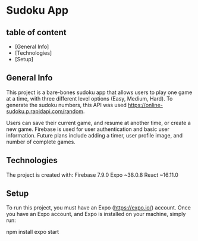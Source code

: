 # Sudoku App

## table of content
* [General Info]
* [Technologies]
* [Setup]

## General Info
This project is a bare-bones sudoku app that allows users to play one game at a time, with three different level options (Easy, Medium, Hard). To generate the sudoku numbers, this API was used https://online-sudoku.p.rapidapi.com/random.

Users can save their current game, and resume at another time, or create a new game. Firebase is used for user authentication and basic user information. Future plans include adding a timer, user profile image, and number of complete games.

## Technologies
The project is created with:
Firebase 7.9.0
Expo ~38.0.8
React ~16.11.0

## Setup
To run this project, you must have an Expo (https://expo.io/) account. Once you have an Expo account, and Expo is installed on your machine, simply run:

npm install
expo start